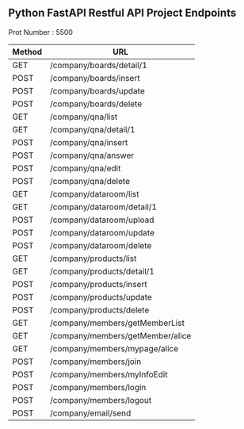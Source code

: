 ## Python FastAPI Restful API Project Endpoints

Prot Number : 5500

| Method | URL                                         |
|--------|---------------------------------------------|
| GET    | /company/boards/detail/1                    |
| POST   | /company/boards/insert                      |
| POST   | /company/boards/update                      |
| POST   | /company/boards/delete                      |
| GET    | /company/qna/list                           |
| GET    | /company/qna/detail/1                       |
| POST   | /company/qna/insert                         |
| POST   | /company/qna/answer                         |
| POST   | /company/qna/edit                           |
| POST   | /company/qna/delete                         |
| GET    | /company/dataroom/list                      |
| GET    | /company/dataroom/detail/1                  |
| POST   | /company/dataroom/upload                    |
| POST   | /company/dataroom/update                    |
| POST   | /company/dataroom/delete                    |
| GET    | /company/products/list                      |
| GET    | /company/products/detail/1                  |
| POST   | /company/products/insert                    |
| POST   | /company/products/update                    |
| POST   | /company/products/delete                    |
| GET    | /company/members/getMemberList              |
| GET    | /company/members/getMember/alice            |
| GET    | /company/members/mypage/alice               |
| POST   | /company/members/join                       |
| POST   | /company/members/myInfoEdit                 |
| POST   | /company/members/login                      |
| POST   | /company/members/logout                     |
| POST   | /company/email/send                         |
